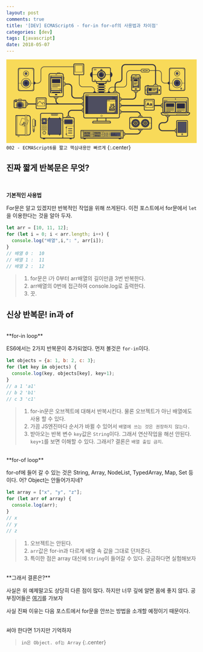 ```yaml
---
layout: post
comments: true
title: '[DEV] ECMAScript6 - for-in for-of의 사용법과 차이점'
categories: [dev]
tags: [javascript]
date: 2018-05-07
---
```

![headerimg](/assets/img/subcate/javascript.gif)
`002 - ECMAScript6를 짧고 핵심내용만 빠르게`
{:.center}

## 진짜 짧게 반복문은 무엇?
<br>

**기본적인 사용법**

For문은 알고 있겠지만 반복적인 작업을 위해 쓰게된다. 
이전 포스트에서 for문에서 `let`을 이용한다는 것을 알아 두자.

~~~javascript
let arr = [10, 11, 12];
for (let i = 0; i < arr.length; i++) {
  console.log("배열",i,": ", arr[i]);
}
// 배열 0 :  10
// 배열 1 :  11
// 배열 2 :  12
~~~
>1. for문은 i가 0부터 arr배열의 길이만큼 3번 반복한다.
>2. arr배열의 0번에 접근하여 console.log로 출력한다.
>3. 끗.


## 신상 반복문! in과 of

<br>
**for-in loop**

ES6에서는 2가지 반복문이 추가되었다. 먼저 볼것은 `for-in`이다.

~~~javascript
let objects = {a: 1, b: 2, c: 3};
for (let key in objects) {
  console.log(key, objects[key], key+1);
}
// a 1 'a1'
// b 2 'b1'
// c 3 'c1'
~~~
>1. for-in문은 오브젝트에 대해서 반복시킨다. 물론 오브젝트가 아닌 배열에도 사용 할 수 있다.
>2. 가끔 JS엔진마다 순서가 바뀔 수 있어서 `배열에 쓰는 것은 권장하지 않는다.`
>3. 받아오는 반복 변수 `key`값은 `String`이다. 그래서 연산작업을 해선 안된다.
>`key+1`를 보면 이해할 수 있다. 그래서? 결론은 `배열 출입 금지`.

<br>
**for-of loop**

for-of에 들어 갈 수 있는 것은 String, Array, NodeList, TypedArray, Map, Set 등이다. 어? Object는 안들어가지네? 

~~~javascript
let array = ["x", "y", "z"];
for (let arr of array) {
  console.log(arr);
}
// x
// y
// z
~~~

>1. 오브젝트는 안된다.
>2. `arr`값은 for-in과 다르게 배열 속 값을 그대로 던저준다.
>3. 특이한 점은 array 대신에 `String`이 들어갈 수 있다. 궁금하다면 실험해보자

<br>
**그래서 결론은?**

사실은 위 예제말고도 상당히 다른 점이 많다. 하지만 너무 깊에 알면 몸에 좋지 않다. 공부징어들은 [여기](https://developer.mozilla.org/en-US/docs/Web/JavaScript/Reference/Statements/for...in)를 가보자 

사실 진짜 이유는 다음 포스트에서 for문을 안쓰는 방법을 소개할 예정이기 때문이다.

<br>
써야 한다면 1가지만 기억하자

>`in은 Object. of는 Array`
{:.center}